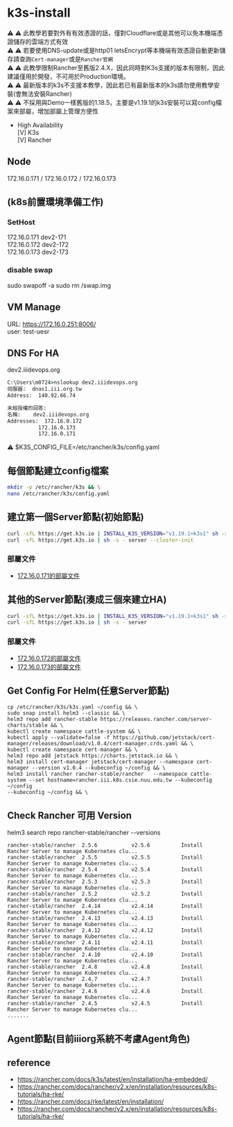 # k3s-install
⚠️ ⚠️ 此教學若要對外有有效憑證的話，僅對Cloudflare或是其他可以免本機端憑證儲存的雲端方式有效  
⚠️ ⚠️ 若要使用DNS-update或是http01 letsEncrypt等本機端有效憑證自動更新儲存請查詢`Cert-manager`或是`Rancher官網`  
⚠️ ⚠️ 此教學限制Rancher至舊版2.4.X，因此同時對K3s支援的版本有限制，因此建議僅用於開發，不可用於Production環境。  
⚠️ ⚠️ 最新版本的k3s不支援本教學，因此若已有最新版本的k3s請勿使用教學安裝(會無法安裝Rancher)  
⚠️ ⚠️ 不採用與Demo一樣舊版的1.18.5，主要是v1.19.1的k3s安裝可以寫config檔案來部屬，增加部屬上管理方便性

* High Availability  
[V] K3s  
[V] Rancher  

## Node
172.16.0.171 / 172.16.0.172 / 172.16.0.173

## (k8s前置環境準備工作)
### SetHost
172.16.0.171  dev2-171  
172.16.0.172  dev2-172  
172.16.0.173  dev2-173  
### disable swap
sudo swapoff -a
sudo rm /swap.img

## VM Manage
URL: https://172.16.0.251:8006/  
user: test-uesr

## DNS For HA
dev2.iiidevops.org  
```cmd
C:\Users\m0724>nslookup dev2.iiidevops.org
伺服器:  dnas1.iii.org.tw
Address:  140.92.66.74

未經授權的回答:
名稱:    dev2.iiidevops.org
Addresses:  172.16.0.172
          172.16.0.173
          172.16.0.171
```

⚠️ $K3S_CONFIG_FILE=/etc/rancher/k3s/config.yaml

## 每個節點建立config檔案
```sh
mkdir -p /etc/rancher/k3s && \
nano /etc/rancher/k3s/config.yaml
```

## 建立第一個Server節點(初始節點)
```sh
curl -sfL https://get.k3s.io | INSTALL_K3S_VERSION="v1.19.1+k3s1" sh -s - server --cluster-init
curl -sfL https://get.k3s.io | sh -s - server --cluster-init
```
### 部屬文件
* [172.16.0.171的部屬文件](rke2-171-config.yaml)

## 其他的Server節點(湊成三個來建立HA)
```sh
curl -sfL https://get.k3s.io | INSTALL_K3S_VERSION="v1.19.1+k3s1" sh -s - server
curl -sfL https://get.k3s.io | sh -s - server
```
### 部屬文件
* [172.16.0.172的部屬文件](rke2-172-config.yaml)
* [172.16.0.173的部屬文件](rke2-173-config.yaml)

## Get Config For Helm(任意Server節點)
```
cp /etc/rancher/k3s/k3s.yaml ~/config && \
sudo snap install helm3 --classic && \
helm3 repo add rancher-stable https://releases.rancher.com/server-charts/stable && \
kubectl create namespace cattle-system && \
kubectl apply --validate=false -f https://github.com/jetstack/cert-manager/releases/download/v1.0.4/cert-manager.crds.yaml && \
kubectl create namespace cert-manager && \
helm3 repo add jetstack https://charts.jetstack.io && \
helm3 install cert-manager jetstack/cert-manager --namespace cert-manager --version v1.0.4 --kubeconfig ~/config && \
helm3 install rancher rancher-stable/rancher   --namespace cattle-system --set hostname=rancher.iii.k8s.csie.nuu.edu.tw --kubeconfig ~/config
--kubeconfig ~/config && \
```

## Check Rancher 可用 Version
helm3 search repo rancher-stable/rancher --versions
```
rancher-stable/rancher  2.5.6           v2.5.6          Install Rancher Server to manage Kubernetes clu...
rancher-stable/rancher  2.5.5           v2.5.5          Install Rancher Server to manage Kubernetes clu...
rancher-stable/rancher  2.5.4           v2.5.4          Install Rancher Server to manage Kubernetes clu...
rancher-stable/rancher  2.5.3           v2.5.3          Install Rancher Server to manage Kubernetes clu...
rancher-stable/rancher  2.5.2           v2.5.2          Install Rancher Server to manage Kubernetes clu...
rancher-stable/rancher  2.4.14          v2.4.14         Install Rancher Server to manage Kubernetes clu...
rancher-stable/rancher  2.4.13          v2.4.13         Install Rancher Server to manage Kubernetes clu...
rancher-stable/rancher  2.4.12          v2.4.12         Install Rancher Server to manage Kubernetes clu...
rancher-stable/rancher  2.4.11          v2.4.11         Install Rancher Server to manage Kubernetes clu...
rancher-stable/rancher  2.4.10          v2.4.10         Install Rancher Server to manage Kubernetes clu...
rancher-stable/rancher  2.4.8           v2.4.8          Install Rancher Server to manage Kubernetes clu...
rancher-stable/rancher  2.4.7           v2.4.7          Install Rancher Server to manage Kubernetes clu...
rancher-stable/rancher  2.4.6           v2.4.6          Install Rancher Server to manage Kubernetes clu...
rancher-stable/rancher  2.4.5           v2.4.5          Install Rancher Server to manage Kubernetes clu...
.......
```

## Agent節點(目前iiiorg系統不考慮Agent角色)

## reference
* https://rancher.com/docs/k3s/latest/en/installation/ha-embedded/
* https://rancher.com/docs/rancher/v2.x/en/installation/resources/k8s-tutorials/ha-rke/
* https://rancher.com/docs/rke/latest/en/installation/
* https://rancher.com/docs/rancher/v2.x/en/installation/resources/k8s-tutorials/ha-rke/
